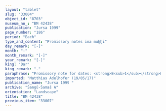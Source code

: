 ```yaml
---
layout: "tablet"
slug: "33004"
object_id: "8703"
museum_no_: "BM 42438"
publication: "Jursa 1999"
page_number: "186"
period: "Each"
type_and_content: "Promissory notes ina muẖẖi"
day_remark: "[-]"
month: "-"
month_remark: "[-]"
year_remark: "[-]"
king: "Dar"
king_remark: "-"
paraphrase: "Promissory note for dates: <strong>B<sub>1</sub></strong>&nbsp;and <strong>B<sub>2</sub></strong> owe <strong>A</strong> [x+1;1 kor of] dates. The clause concerning the date for the payment is broken. They are also to pay the costs for transport to <strong>A</strong>&rsquo;s house. One vouches for the other; whoever is available is to pay. 5 witnesses; scribe lost.<br /> &nbsp;<br /> <strong>A</strong>&nbsp;= broken name/broken name//Ea-ibni; <strong>B<sub>1</sub></strong> = L&acirc;b&acirc;&scaron;i/Nab&ucirc;-nāṣir//Nann&ucirc;tu; <strong>B<sub>2</sub></strong> = Bēl-rēmanni/Mu&scaron;eb&scaron;i-Marduk//&Scaron;ang&ucirc;-&Scaron;ama&scaron;<br /> &nbsp;"
imported: "Matthias Adelhofer (19/05/17)"
publication_name: "Jursa 1999 "
archive: "Šangû-Šamaš A"
orientation: "Landscape"
title: "BM 42438"
previous_item: "33007"
---
```

